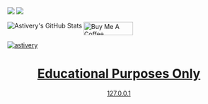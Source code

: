 <img src="https://i.imgur.com/VWH7Jog.png" />
<img align="top" src="https://discord.c99.nl/widget/theme-4/817452851751026739.png" />

<a     align="left" href="https://pastebin.com/raw/FUxHzD3k">
  <p> </p>
  <img align="left" alt="Astivery's GitHub Stats" src="https://github-readme-stats.vercel.app/api?username=astivery&show_icons=true&theme=dark" />
</a>

  
  <a   href="https://www.buymeacoffee.com/astive" target="_blank"><img src="https://cdn.buymeacoffee.com/buttons/default-orange.png" alt="Buy Me A Coffee" height="30" width="112">
  <p   align="left"> <img src="https://komarev.com/ghpvc/?username=astivery&label=Profile%20views&color=grey&style=flat" alt="astivery" /> </p>

<h1 align='center'> Educational Purposes Only</h1>
<p align='center'>127.0.0.1<p>
  


